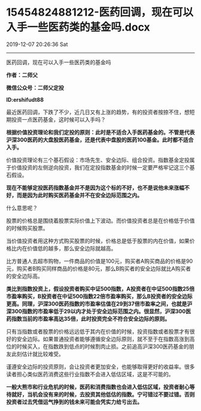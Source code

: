 # 15454824881212-医药回调，现在可以入手一些医药类的基金吗.docx

2019-12-07 20:26:36 Sat

----

医药回调，现在可以入手一些医药类的基金吗

__作者：二师父__

__微信公众号：二师父定投__

__ID:ershifudt88__

最近医药回调，下跌了不少，近几日又有上涨的趋势，有的投资者按捺不住，想短期投资一点医药基金，这时候可以入手吗？

__根据价值投资理论和我们定投的原则：此时是不适合入手医药基金的。不管是代表沪深300医药的大盘股医药基金，还是代表中盘股的医药100基金。此时都不适合入手。__

价值投资理论有三个基石假设：市场先生、安全边际、组合投资。指数基金定投属于价值投资的左侧逆向投资，我们在定投指数基金的时候一定要严格牢记这三个基石假设。

__现在不能够定投医药指数基金并不是因为这个标的不好，也不是说他未来涨幅不好，而是因为此时购买医药基金并不在安全边际范围之内。__

什么意思呢？

股票的价格总是围绕着股票实际价值上下波动。而价值投资者总是在价格低于价值的时候购买股票。

当价值投资者用这种方式购买股票的时候，价格总是低于股票的内在价值，如果价格比内在价值低的越多，那么安全边际就越高。

比方普通人去超市购物，一件商品的价值是100元，购买者A购买商品的价格是90元，购买者B购买同样商品的价格是80元，那么B购买者的安全边际就比A购买者的安全边际高。

__类比到指数投资上，假设投资者购买中证500指数，A投资者在中证500指数25倍市盈率购买，B投资者在中证500指数22倍市盈率购买，那么B投资者的安全边际更高。同理，沪深300医药指数的市盈率估值在29到37倍市盈率之间，也就是沪深300指数的市盈率低于29以内才处于安全边际范围之内。很显然，沪深300医药指数当前的市盈率高达35倍，此时投资完全不符合安全边际的原则。__

只有当指数或者股票的价格远远低于其内在价值的时候，投资指数或者股票才有很好的安全边际。如果普通投资者能够遵循安全边际原则，就不至于在指数高涨到高位的时候买入，在指数跌到低点的时候割肉止损。之前追高沪深300医药基金的朋友此刻估计就比较难受。

谨遵安全边际的投资原则，会让投资者更加安全，也能够取得更好的收益率。很多读者担心类似医药消费这些行业指数不会进入低估区域，这是不可能的。

__一般大熊市和行业危机的时候，医药和消费指数也会进入低估区域，投资者耐心等待就好，当机会没有来的时候，去投资其他低估的指数。宁可错过不要过错。否则投资者过去凭借运气挣到的钱未来可能会凭实力给亏出去。__

